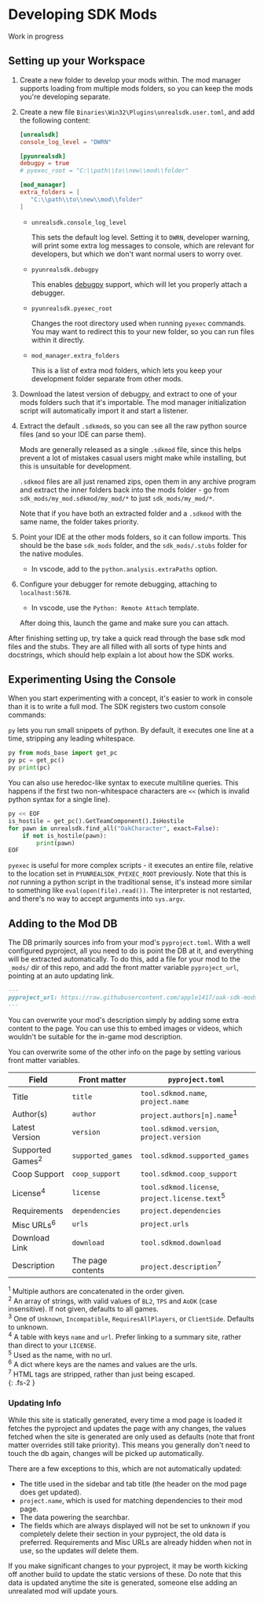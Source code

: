 # Developing SDK Mods
Work in progress

## Setting up your Workspace
1. Create a new folder to develop your mods within. The mod manager supports loading from multiple
   mods folders, so you can keep the mods you're developing separate.

2. Create a new file `Binaries\Win32\Plugins\unrealsdk.user.toml`, and add the following content:

   ```toml
   [unrealsdk]
   console_log_level = "DWRN"

   [pyunrealsdk]
   debugpy = true
   # pyexec_root = "C:\\path\\to\\new\\mod\\folder"

   [mod_manager]
   extra_folders = [
      "C:\\path\\to\\new\\mod\\folder"
   ]
   ```

   - `unrealsdk.console_log_level`

     This sets the default log level. Setting it to `DWRN`, developer warning, will print some extra
     log messages to console, which are relevant for developers, but which we don't want normal
     users to worry over.

   - `pyunrealsdk.debugpy`

     This enables [debugpy](https://github.com/microsoft/debugpy) support, which will let you
     properly attach a debugger.

   - `pyunrealsdk.pyexec_root`

     Changes the root directory used when running `pyexec` commands. You may want to redirect this
     to your new folder, so you can run files within it directly.

   - `mod_manager.extra_folders`

     This is a list of extra mod folders, which lets you keep your development folder separate from
     other mods.

3. Download the latest version of debugpy, and extract to one of your mods folders such that it's
   importable. The mod manager initialization script will automatically import it and start a
   listener.

4. Extract the default `.sdkmod`s, so you can see all the raw python source files (and so your IDE
   can parse them).
   
   Mods are generally released as a single `.sdkmod` file, since this helps prevent a lot of
   mistakes casual users might make while installing, but this is unsuitable for development.
   
   `.sdkmod` files are all just renamed zips, open them in any archive program and extract the inner
   folders back into the mods folder - go from `sdk_mods/my_mod.sdkmod/my_mod/*` to just
   `sdk_mods/my_mod/*`.
   
   Note that if you have both an extracted folder and a `.sdkmod` with the same name, the folder
   takes priority.

5. Point your IDE at the other mods folders, so it can follow imports. This should be the base
   `sdk_mods` folder, and the `sdk_mods/.stubs` folder for the native modules.

   - In vscode, add to the `python.analysis.extraPaths` option.

6. Configure your debugger for remote debugging, attaching to `localhost:5678`.

   - In vscode, use the `Python: Remote Attach` template.

   After doing this, launch the game and make sure you can attach.

After finishing setting up, try take a quick read through the base sdk mod files and the stubs. They
are all filled with all sorts of type hints and docstrings, which should help explain a lot about
how the SDK works.

## Experimenting Using the Console
When you start experimenting with a concept, it's easier to work in console than it is to write a
full mod. The SDK registers two custom console commands:

`py` lets you run small snippets of python. By default, it executes one line at a time, stripping
any leading whitespace.
```py
py from mods_base import get_pc
py pc = get_pc()
py print(pc)
```

You can also use heredoc-like syntax to execute multiline queries. This happens if the first two
non-whitespace characters are `<<` (which is invalid python syntax for a single line).
```py
py << EOF
is_hostile = get_pc().GetTeamComponent().IsHostile
for pawn in unrealsdk.find_all("OakCharacter", exact=False):
    if not is_hostile(pawn):
        print(pawn)
EOF
```

`pyexec` is useful for more complex scripts - it executes an entire file, relative to the location
set in `PYUNREALSDK_PYEXEC_ROOT` previously. Note that this is *not* running a python script in the
traditional sense, it's instead more similar to something like `eval(open(file).read())`. The
interpreter is not restarted, and there's no way to accept arguments into `sys.argv`.

## Adding to the Mod DB
The DB primarily sources info from your mod's `pyproject.toml`. With a well configured pyproject,
all you need to do is point the DB at it, and everything will be extracted automatically. To do
this, add a file for your mod to the `_mods/` dir of this repo, and add the front matter variable
`pyproject_url`, pointing at an auto updating link.

```md
---
pyproject_url: https://raw.githubusercontent.com/apple1417/oak-sdk-mods/master/abcd/pyproject.toml
---
```

You can overwrite your mod's description simply by adding some extra content to the page. You can
use this to embed images or videos, which wouldn't be suitable for the in-game mod description.

You can overwrite some of the other info on the page by setting various front matter variables.

Field                       | Front matter      | `pyproject.toml`
----------------------------|-------------------|-------------
Title                       | `title`           | `tool.sdkmod.name`, `project.name`
Author(s)                   | `author`          | `project.authors[n].name`<sup>1</sup>
Latest Version              | `version`         | `tool.sdkmod.version`, `project.version`
Supported Games<sup>2</sup> | `supported_games` | `tool.sdkmod.supported_games`
Coop Support                | `coop_support`    | `tool.sdkmod.coop_support`
License<sup>4</sup>         | `license`         | `tool.sdkmod.license`, `project.license.text`<sup>5</sup>
Requirements                | `dependencies`    | `project.dependencies`
Misc URLs<sup>6</sup>       | `urls`            | `project.urls`
Download Link               | `download`        | `tool.sdkmod.download`
Description                 | The page contents | `project.description`<sup>7</sup>

<sup>1</sup> Multiple authors are concatenated in the order given.    
<sup>2</sup> An array of strings, with valid values of `BL2`, `TPS` and `AoDK` (case insensitive).
             If not given, defaults to all games.    
<sup>3</sup> One of `Unknown`, `Incompatible`, `RequiresAllPlayers`, or `ClientSide`. Defaults to
             unknown.    
<sup>4</sup> A table with keys `name` and `url`. Prefer linking to a summary site, rather than
             direct to your `LICENSE`.    
<sup>5</sup> Used as the name, with no url.    
<sup>6</sup> A dict where keys are the names and values are the urls.    
<sup>7</sup> HTML tags are stripped, rather than just being escaped.    
{: .fs-2 }

### Updating Info
While this site is statically generated, every time a mod page is loaded it fetches the pyproject
and updates the page with any changes, the values fetched when the site is generated are only used
as defaults (note that front matter overrides still take priority). This means you generally don't
need to touch the db again, changes will be picked up automatically.

There are a few exceptions to this, which are not automatically updated:
- The title used in the sidebar and tab title (the header on the mod page does get updated).
- `project.name`, which is used for matching dependencies to their mod page.
- The data powering the searchbar.
- The fields which are always displayed will not be set to unknown if you completely delete their
  section in your pyproject, the old data is preferred. Requirements and Misc URLs are already
  hidden when not in use, so the updates *will* delete them.

If you make significant changes to your pyproject, it may be worth kicking off another build to
update the static versions of these. Do note that this data is updated anytime the site is
generated, someone else adding an unrealated mod will update yours.
